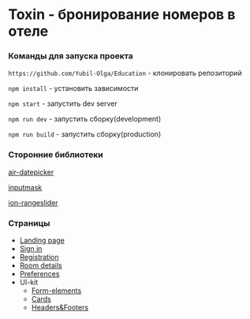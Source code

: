 # Toxin - бронирование номеров в отеле 

### Команды для запуска проекта

 `https://github.com/Yubil-Olga/Education` - клонировать репозиторий

 `npm install` - установить зависимости

 `npm start` - запустить dev server

 `npm run dev` - запустить сборку(development)

 `npm run build` - запустить сборку(production)

### Сторонние библиотеки

 [air-datepicker](http://t1m0n.name/air-datepicker/docs/index-ru.html)

 [inputmask](https://www.npmjs.com/package/inputmask)

 [ion-rangeslider](http://ionden.com/a/plugins/ion.rangeSlider/)

### Страницы
* [Landing page](https://yubil-olga.github.io/Education/)
* [Sign in](https://yubil-olga.github.io/Education/login)
* [Registration](https://yubil-olga.github.io/Education/registration)
* [Room details](https://yubil-olga.github.io/Education/room-details)
* [Preferences](https://yubil-olga.github.io/Education/search-room.html)
* UI-kit
    * [Form-elements](https://yubil-olga.github.io/Education/form-elements)
    * [Cards](https://yubil-olga.github.io/Education/cards)
    * [Headers&Footers](https://yubil-olga.github.io/Education/headers-footers)